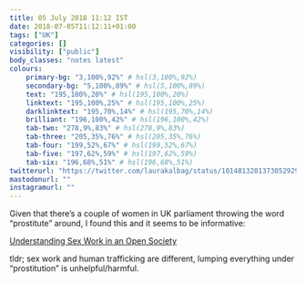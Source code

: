 ```yaml
---
title: 05 July 2018 11:12 IST
date: 2018-07-05T11:12:11+01:00
tags: ["UK"]
categories: []
visibility: ["public"]
body_classes: "notes latest"
colours:
    primary-bg: "3,100%,92%" # hsl(3,100%,92%)
    secondary-bg: "5,100%,89%" # hsl(5,100%,89%)
    text: "195,100%,20%" # hsl(195,100%,20%)
    linktext: "195,100%,25%" # hsl(195,100%,25%)
    darklinktext: "195,70%,14%" # hsl(195,70%,14%)
    brilliant: "196,100%,42%" # hsl(196,100%,42%)
    tab-two: "278,9%,83%" # hsl(278,9%,83%)
    tab-three: "205,35%,76%" # hsl(205,35%,76%)
    tab-four: "199,52%,67%" # hsl(199,52%,67%)
    tab-five: "197,62%,59%" # hsl(197,62%,59%)
    tab-six: "196,68%,51%" # hsl(196,68%,51%)
twitterurl: "https://twitter.com/laurakalbag/status/1014813281373052929"
mastodonurl: ""
instagramurl: ""
---
```


Given that there’s a couple of women in UK parliament throwing the word “prostitute” around, I found this and it seems to be informative:

[Understanding Sex Work in an Open Society](https://www.opensocietyfoundations.org/explainers/understanding-sex-work-open-society)

tldr; sex work and human trafficking are different, lumping everything under “prostitution” is unhelpful/harmful.
